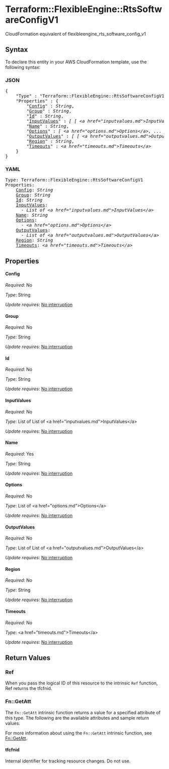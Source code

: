 # Terraform::FlexibleEngine::RtsSoftwareConfigV1

CloudFormation equivalent of flexibleengine_rts_software_config_v1

## Syntax

To declare this entity in your AWS CloudFormation template, use the following syntax:

### JSON

<pre>
{
    "Type" : "Terraform::FlexibleEngine::RtsSoftwareConfigV1",
    "Properties" : {
        "<a href="#config" title="Config">Config</a>" : <i>String</i>,
        "<a href="#group" title="Group">Group</a>" : <i>String</i>,
        "<a href="#id" title="Id">Id</a>" : <i>String</i>,
        "<a href="#inputvalues" title="InputValues">InputValues</a>" : <i>[ [ &lt;a href=&#34;inputvalues.md&#34;&gt;InputValues&lt;/a&gt;, ... ], ... ]</i>,
        "<a href="#name" title="Name">Name</a>" : <i>String</i>,
        "<a href="#options" title="Options">Options</a>" : <i>[ &lt;a href=&#34;options.md&#34;&gt;Options&lt;/a&gt;, ... ]</i>,
        "<a href="#outputvalues" title="OutputValues">OutputValues</a>" : <i>[ [ &lt;a href=&#34;outputvalues.md&#34;&gt;OutputValues&lt;/a&gt;, ... ], ... ]</i>,
        "<a href="#region" title="Region">Region</a>" : <i>String</i>,
        "<a href="#timeouts" title="Timeouts">Timeouts</a>" : <i>&lt;a href=&#34;timeouts.md&#34;&gt;Timeouts&lt;/a&gt;</i>
    }
}
</pre>

### YAML

<pre>
Type: Terraform::FlexibleEngine::RtsSoftwareConfigV1
Properties:
    <a href="#config" title="Config">Config</a>: <i>String</i>
    <a href="#group" title="Group">Group</a>: <i>String</i>
    <a href="#id" title="Id">Id</a>: <i>String</i>
    <a href="#inputvalues" title="InputValues">InputValues</a>: <i>
      - List of &lt;a href=&#34;inputvalues.md&#34;&gt;InputValues&lt;/a&gt;</i>
    <a href="#name" title="Name">Name</a>: <i>String</i>
    <a href="#options" title="Options">Options</a>: <i>
      - &lt;a href=&#34;options.md&#34;&gt;Options&lt;/a&gt;</i>
    <a href="#outputvalues" title="OutputValues">OutputValues</a>: <i>
      - List of &lt;a href=&#34;outputvalues.md&#34;&gt;OutputValues&lt;/a&gt;</i>
    <a href="#region" title="Region">Region</a>: <i>String</i>
    <a href="#timeouts" title="Timeouts">Timeouts</a>: <i>&lt;a href=&#34;timeouts.md&#34;&gt;Timeouts&lt;/a&gt;</i>
</pre>

## Properties

#### Config

_Required_: No

_Type_: String

_Update requires_: [No interruption](https://docs.aws.amazon.com/AWSCloudFormation/latest/UserGuide/using-cfn-updating-stacks-update-behaviors.html#update-no-interrupt)

#### Group

_Required_: No

_Type_: String

_Update requires_: [No interruption](https://docs.aws.amazon.com/AWSCloudFormation/latest/UserGuide/using-cfn-updating-stacks-update-behaviors.html#update-no-interrupt)

#### Id

_Required_: No

_Type_: String

_Update requires_: [No interruption](https://docs.aws.amazon.com/AWSCloudFormation/latest/UserGuide/using-cfn-updating-stacks-update-behaviors.html#update-no-interrupt)

#### InputValues

_Required_: No

_Type_: List of List of &lt;a href=&#34;inputvalues.md&#34;&gt;InputValues&lt;/a&gt;

_Update requires_: [No interruption](https://docs.aws.amazon.com/AWSCloudFormation/latest/UserGuide/using-cfn-updating-stacks-update-behaviors.html#update-no-interrupt)

#### Name

_Required_: Yes

_Type_: String

_Update requires_: [No interruption](https://docs.aws.amazon.com/AWSCloudFormation/latest/UserGuide/using-cfn-updating-stacks-update-behaviors.html#update-no-interrupt)

#### Options

_Required_: No

_Type_: List of &lt;a href=&#34;options.md&#34;&gt;Options&lt;/a&gt;

_Update requires_: [No interruption](https://docs.aws.amazon.com/AWSCloudFormation/latest/UserGuide/using-cfn-updating-stacks-update-behaviors.html#update-no-interrupt)

#### OutputValues

_Required_: No

_Type_: List of List of &lt;a href=&#34;outputvalues.md&#34;&gt;OutputValues&lt;/a&gt;

_Update requires_: [No interruption](https://docs.aws.amazon.com/AWSCloudFormation/latest/UserGuide/using-cfn-updating-stacks-update-behaviors.html#update-no-interrupt)

#### Region

_Required_: No

_Type_: String

_Update requires_: [No interruption](https://docs.aws.amazon.com/AWSCloudFormation/latest/UserGuide/using-cfn-updating-stacks-update-behaviors.html#update-no-interrupt)

#### Timeouts

_Required_: No

_Type_: &lt;a href=&#34;timeouts.md&#34;&gt;Timeouts&lt;/a&gt;

_Update requires_: [No interruption](https://docs.aws.amazon.com/AWSCloudFormation/latest/UserGuide/using-cfn-updating-stacks-update-behaviors.html#update-no-interrupt)

## Return Values

### Ref

When you pass the logical ID of this resource to the intrinsic `Ref` function, Ref returns the tfcfnid.

### Fn::GetAtt

The `Fn::GetAtt` intrinsic function returns a value for a specified attribute of this type. The following are the available attributes and sample return values.

For more information about using the `Fn::GetAtt` intrinsic function, see [Fn::GetAtt](https://docs.aws.amazon.com/AWSCloudFormation/latest/UserGuide/intrinsic-function-reference-getatt.html).

#### tfcfnid

Internal identifier for tracking resource changes. Do not use.

